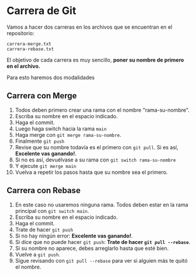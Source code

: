 # Carrera de Git

Vamos a hacer dos carreras en los archivos que se encuentran en el repositorio:

```
carrera-merge.txt
carrera-rebase.txt
```

El objetivo de cada carrera es muy sencillo, **poner su nombre de primero en el archivo.**

Para esto haremos dos modalidades

## Carrera con Merge

1. Todos deben primero crear una rama con el nombre "rama-su-nombre".
2. Escriba su nombre en el espacio indicado.
3. Haga el commit.
4. Luego haga switch hacia la rama `main`
5. Haga merge con `git merge rama-su-nombre`.
6. Finalmente `git push`
7. Revise que su nombre todavía es el primero con `git pull`. Si es así, **Excelente vas ganando!**.  
7. Si no es así, devuélvase a su rama con `git switch rama-su-nombre`
1. Y ejecute `git merge main`
10. Vuelva a repetir los pasos hasta que su nombre sea el primero.

## Carrera con Rebase

1. En este caso no usaremos ninguna rama. Todos deben estar en la rama principal con `git switch main`.
2. Escriba su nombre en el espacio indicado.
3. Haga el commit.
4. Trate de hacer `git push`
5. Si no hay ningún error: **Excelente vas ganando!**.
6. Si dice que no puede hacer `git push`: **Trate de hacer `git pull --rebase`**.
7. Si su nombre no aparece, debes arreglarlo hasta que esté bien.
8. Vuelve a `git push`.
9. Sigue revisando con `git pull --rebase` para ver si alguien más te quitó el nombre.
